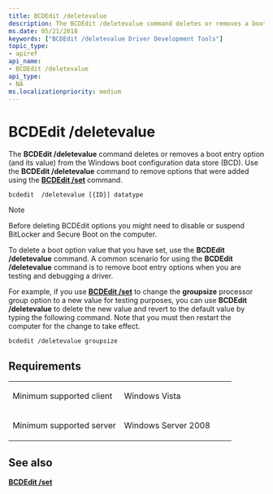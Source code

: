 ```yaml
---
title: BCDEdit /deletevalue
description: The BCDEdit /deletevalue command deletes or removes a boot entry option (and its value) from the Windows boot configuration data store (BCD).
ms.date: 05/21/2018
keywords: ["BCDEdit /deletevalue Driver Development Tools"]
topic_type:
- apiref
api_name:
- BCDEdit /deletevalue
api_type:
- NA
ms.localizationpriority: medium
---
```


# BCDEdit /deletevalue

The **BCDEdit /deletevalue** command deletes or removes a boot entry option (and its value) from the Windows boot configuration data store (BCD). Use the **BCDEdit /deletevalue** command to remove options that were added using the [**BCDEdit /set**](bcdedit--set.md) command.

``` syntax
bcdedit  /deletevalue [{ID}] datatype  
```

> [!NOTE]
> Before deleting BCDEdit options you might need to disable or suspend BitLocker and Secure Boot on the computer.

To delete a boot option value that you have set, use the **BCDEdit /deletevalue** command. A common scenario for using the **BCDEdit /deletevalue** command is to remove boot entry options when you are testing and debugging a driver. 

For example, if you use [**BCDEdit /set**](bcdedit--set.md) to change the **groupsize** processor group option to a new value for testing purposes, you can use **BCDEdit /deletevalue** to delete the new value and revert to the default value by typing the following command. Note that you must then restart the computer for the change to take effect.

``` syntax
bcdedit /deletevalue groupsize
```

Requirements
------------

<table>
<colgroup>
<col width="50%" />
<col width="50%" />
</colgroup>
<tbody>
<tr class="odd">
<td align="left"><p>Minimum supported client</p></td>
<td align="left"><p>Windows Vista</p></td>
</tr>
<tr class="even">
<td align="left"><p>Minimum supported server</p></td>
<td align="left"><p>Windows Server 2008</p></td>
</tr>
</tbody>
</table>

See also
--------

[**BCDEdit /set**](bcdedit--set.md)
